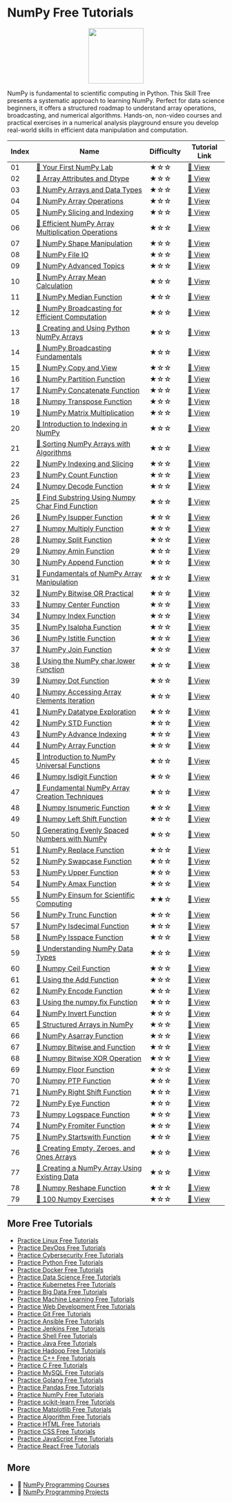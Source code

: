 # NumPy Free Tutorials

<div align="center">
<img width="128px" src="https://file.labex.io/path/gdqX0QgXsYjL.png">
</div>

NumPy is fundamental to scientific computing in Python. This Skill Tree presents a systematic approach to learning NumPy. Perfect for data science beginners, it offers a structured roadmap to understand array operations, broadcasting, and numerical algorithms. Hands-on, non-video courses and practical exercises in a numerical analysis playground ensure you develop real-world skills in efficient data manipulation and computation.

|   Index | Name                                                                                                                                       | Difficulty   | Tutorial Link                                                                                   |
|---------|--------------------------------------------------------------------------------------------------------------------------------------------|--------------|-------------------------------------------------------------------------------------------------|
|      01 | [📖 Your First NumPy Lab](https://labex.io/tutorials/numpy-your-first-numpy-lab-92735)                                                      | ★☆☆          | [🔗 View](https://labex.io/tutorials/numpy-your-first-numpy-lab-92735)                           |
|      02 | [📖 Array Attributes and Dtype](https://labex.io/tutorials/numpy-array-attributes-and-dtype-8027)                                           | ★☆☆          | [🔗 View](https://labex.io/tutorials/numpy-array-attributes-and-dtype-8027)                      |
|      03 | [📖 NumPy Arrays and Data Types](https://labex.io/tutorials/numpy-numpy-arrays-and-data-types-4996)                                         | ★☆☆          | [🔗 View](https://labex.io/tutorials/numpy-numpy-arrays-and-data-types-4996)                     |
|      04 | [📖 NumPy Array Operations](https://labex.io/tutorials/numpy-numpy-array-operations-1403)                                                   | ★☆☆          | [🔗 View](https://labex.io/tutorials/numpy-numpy-array-operations-1403)                          |
|      05 | [📖 NumPy Slicing and Indexing](https://labex.io/tutorials/numpy-numpy-slicing-and-indexing-352)                                            | ★☆☆          | [🔗 View](https://labex.io/tutorials/numpy-numpy-slicing-and-indexing-352)                       |
|      06 | [📖 Efficient NumPy Array Multiplication Operations](https://labex.io/tutorials/numpy-efficient-numpy-array-multiplication-operations-5007) | ★☆☆          | [🔗 View](https://labex.io/tutorials/numpy-efficient-numpy-array-multiplication-operations-5007) |
|      07 | [📖 NumPy Shape Manipulation](https://labex.io/tutorials/numpy-numpy-shape-manipulation-214)                                                | ★☆☆          | [🔗 View](https://labex.io/tutorials/numpy-numpy-shape-manipulation-214)                         |
|      08 | [📖 NumPy File IO](https://labex.io/tutorials/numpy-numpy-file-io-127)                                                                      | ★☆☆          | [🔗 View](https://labex.io/tutorials/numpy-numpy-file-io-127)                                    |
|      09 | [📖 NumPy Advanced Topics](https://labex.io/tutorials/numpy-numpy-advanced-topics-11)                                                       | ★☆☆          | [🔗 View](https://labex.io/tutorials/numpy-numpy-advanced-topics-11)                             |
|      10 | [📖 NumPy Array Mean Calculation](https://labex.io/tutorials/python-numpy-array-mean-calculation-86481)                                     | ★☆☆          | [🔗 View](https://labex.io/tutorials/python-numpy-array-mean-calculation-86481)                  |
|      11 | [📖 NumPy Median Function](https://labex.io/tutorials/python-numpy-median-function-86483)                                                   | ★☆☆          | [🔗 View](https://labex.io/tutorials/python-numpy-median-function-86483)                         |
|      12 | [📖 NumPy Broadcasting for Efficient Computation](https://labex.io/tutorials/numpy-numpy-broadcasting-for-efficient-computation-85702)      | ★☆☆          | [🔗 View](https://labex.io/tutorials/numpy-numpy-broadcasting-for-efficient-computation-85702)   |
|      13 | [📖 Creating and Using Python NumPy Arrays](https://labex.io/tutorials/python-creating-and-using-python-numpy-arrays-86402)                 | ★☆☆          | [🔗 View](https://labex.io/tutorials/python-creating-and-using-python-numpy-arrays-86402)        |
|      14 | [📖 NumPy Broadcasting Fundamentals](https://labex.io/tutorials/numpy-numpy-broadcasting-fundamentals-86412)                                | ★☆☆          | [🔗 View](https://labex.io/tutorials/numpy-numpy-broadcasting-fundamentals-86412)                |
|      15 | [📖 NumPy Copy and View](https://labex.io/tutorials/numpy-numpy-copy-and-view-86421)                                                        | ★☆☆          | [🔗 View](https://labex.io/tutorials/numpy-numpy-copy-and-view-86421)                            |
|      16 | [📖 NumPy Partition Function](https://labex.io/tutorials/python-numpy-partition-function-86489)                                             | ★☆☆          | [🔗 View](https://labex.io/tutorials/python-numpy-partition-function-86489)                      |
|      17 | [📖 NumPy Concatenate Function](https://labex.io/tutorials/python-numpy-concatenate-function-86420)                                         | ★☆☆          | [🔗 View](https://labex.io/tutorials/python-numpy-concatenate-function-86420)                    |
|      18 | [📖 Numpy Transpose Function](https://labex.io/tutorials/python-numpy-transpose-function-86512)                                             | ★☆☆          | [🔗 View](https://labex.io/tutorials/python-numpy-transpose-function-86512)                      |
|      19 | [📖 NumPy Matrix Multiplication](https://labex.io/tutorials/python-numpy-matrix-multiplication-86479)                                       | ★☆☆          | [🔗 View](https://labex.io/tutorials/python-numpy-matrix-multiplication-86479)                   |
|      20 | [📖 Introduction to Indexing in NumPy](https://labex.io/tutorials/numpy-introduction-to-indexing-in-numpy-85699)                            | ★☆☆          | [🔗 View](https://labex.io/tutorials/numpy-introduction-to-indexing-in-numpy-85699)              |
|      21 | [📖 Sorting NumPy Arrays with Algorithms](https://labex.io/tutorials/numpy-sorting-numpy-arrays-with-algorithms-86500)                      | ★☆☆          | [🔗 View](https://labex.io/tutorials/numpy-sorting-numpy-arrays-with-algorithms-86500)           |
|      22 | [📖 NumPy Indexing and Slicing](https://labex.io/tutorials/numpy-numpy-indexing-and-slicing-86452)                                          | ★☆☆          | [🔗 View](https://labex.io/tutorials/numpy-numpy-indexing-and-slicing-86452)                     |
|      23 | [📖 NumPy Count Function](https://labex.io/tutorials/python-numpy-count-function-86423)                                                     | ★☆☆          | [🔗 View](https://labex.io/tutorials/python-numpy-count-function-86423)                          |
|      24 | [📖 Numpy Decode Function](https://labex.io/tutorials/python-numpy-decode-function-86427)                                                   | ★☆☆          | [🔗 View](https://labex.io/tutorials/python-numpy-decode-function-86427)                         |
|      25 | [📖 Find Substring Using Numpy Char Find Function](https://labex.io/tutorials/python-find-substring-using-numpy-char-find-function-86437)   | ★☆☆          | [🔗 View](https://labex.io/tutorials/python-find-substring-using-numpy-char-find-function-86437) |
|      26 | [📖 NumPy Isupper Function](https://labex.io/tutorials/python-numpy-isupper-function-86467)                                                 | ★☆☆          | [🔗 View](https://labex.io/tutorials/python-numpy-isupper-function-86467)                        |
|      27 | [📖 Numpy Multiply Function](https://labex.io/tutorials/python-numpy-multiply-function-86485)                                               | ★☆☆          | [🔗 View](https://labex.io/tutorials/python-numpy-multiply-function-86485)                       |
|      28 | [📖 Numpy Split Function](https://labex.io/tutorials/python-numpy-split-function-86502)                                                     | ★☆☆          | [🔗 View](https://labex.io/tutorials/python-numpy-split-function-86502)                          |
|      29 | [📖 Numpy Amin Function](https://labex.io/tutorials/python-numpy-amin-function-86389)                                                       | ★☆☆          | [🔗 View](https://labex.io/tutorials/python-numpy-amin-function-86389)                           |
|      30 | [📖 NumPy Append Function](https://labex.io/tutorials/python-numpy-append-function-86391)                                                   | ★☆☆          | [🔗 View](https://labex.io/tutorials/python-numpy-append-function-86391)                         |
|      31 | [📖 Fundamentals of NumPy Array Manipulation](https://labex.io/tutorials/numpy-fundamentals-of-numpy-array-manipulation-85703)              | ★☆☆          | [🔗 View](https://labex.io/tutorials/numpy-fundamentals-of-numpy-array-manipulation-85703)       |
|      32 | [📖 NumPy Bitwise OR Practical](https://labex.io/tutorials/python-numpy-bitwise-or-practical-86408)                                         | ★☆☆          | [🔗 View](https://labex.io/tutorials/python-numpy-bitwise-or-practical-86408)                    |
|      33 | [📖 Numpy Center Function](https://labex.io/tutorials/python-numpy-center-function-86416)                                                   | ★☆☆          | [🔗 View](https://labex.io/tutorials/python-numpy-center-function-86416)                         |
|      34 | [📖 Numpy Index Function](https://labex.io/tutorials/python-numpy-index-function-86450)                                                     | ★☆☆          | [🔗 View](https://labex.io/tutorials/python-numpy-index-function-86450)                          |
|      35 | [📖 NumPy Isalpha Function](https://labex.io/tutorials/numpy-numpy-isalpha-function-86456)                                                  | ★☆☆          | [🔗 View](https://labex.io/tutorials/numpy-numpy-isalpha-function-86456)                         |
|      36 | [📖 NumPy Istitle Function](https://labex.io/tutorials/python-numpy-istitle-function-86466)                                                 | ★☆☆          | [🔗 View](https://labex.io/tutorials/python-numpy-istitle-function-86466)                        |
|      37 | [📖 NumPy Join Function](https://labex.io/tutorials/python-numpy-join-function-86470)                                                       | ★☆☆          | [🔗 View](https://labex.io/tutorials/python-numpy-join-function-86470)                           |
|      38 | [📖 Using the NumPy char.lower Function](https://labex.io/tutorials/python-using-the-numpy-char-lower-function-86477)                       | ★☆☆          | [🔗 View](https://labex.io/tutorials/python-using-the-numpy-char-lower-function-86477)           |
|      39 | [📖 Numpy Dot Function](https://labex.io/tutorials/python-numpy-dot-function-86429)                                                         | ★☆☆          | [🔗 View](https://labex.io/tutorials/python-numpy-dot-function-86429)                            |
|      40 | [📖 Numpy Accessing Array Elements Iteration](https://labex.io/tutorials/python-numpy-accessing-array-elements-iteration-86381)             | ★☆☆          | [🔗 View](https://labex.io/tutorials/python-numpy-accessing-array-elements-iteration-86381)      |
|      41 | [📖 NumPy Datatype Exploration](https://labex.io/tutorials/numpy-numpy-datatype-exploration-86425)                                          | ★☆☆          | [🔗 View](https://labex.io/tutorials/numpy-numpy-datatype-exploration-86425)                     |
|      42 | [📖 NumPy STD Function](https://labex.io/tutorials/python-numpy-std-function-86508)                                                         | ★☆☆          | [🔗 View](https://labex.io/tutorials/python-numpy-std-function-86508)                            |
|      43 | [📖 NumPy Advance Indexing](https://labex.io/tutorials/numpy-numpy-advance-indexing-86385)                                                  | ★☆☆          | [🔗 View](https://labex.io/tutorials/numpy-numpy-advance-indexing-86385)                         |
|      44 | [📖 NumPy Array Function](https://labex.io/tutorials/numpy-numpy-array-function-86400)                                                      | ★☆☆          | [🔗 View](https://labex.io/tutorials/numpy-numpy-array-function-86400)                           |
|      45 | [📖 Introduction to NumPy Universal Functions](https://labex.io/tutorials/python-introduction-to-numpy-universal-functions-85705)           | ★☆☆          | [🔗 View](https://labex.io/tutorials/python-introduction-to-numpy-universal-functions-85705)     |
|      46 | [📖 Numpy Isdigit Function](https://labex.io/tutorials/python-numpy-isdigit-function-86460)                                                 | ★☆☆          | [🔗 View](https://labex.io/tutorials/python-numpy-isdigit-function-86460)                        |
|      47 | [📖 Fundamental NumPy Array Creation Techniques](https://labex.io/tutorials/python-fundamental-numpy-array-creation-techniques-85698)       | ★☆☆          | [🔗 View](https://labex.io/tutorials/python-fundamental-numpy-array-creation-techniques-85698)   |
|      48 | [📖 Numpy Isnumeric Function](https://labex.io/tutorials/python-numpy-isnumeric-function-86462)                                             | ★☆☆          | [🔗 View](https://labex.io/tutorials/python-numpy-isnumeric-function-86462)                      |
|      49 | [📖 Numpy Left Shift Function](https://labex.io/tutorials/python-numpy-left-shift-function-86471)                                           | ★☆☆          | [🔗 View](https://labex.io/tutorials/python-numpy-left-shift-function-86471)                     |
|      50 | [📖 Generating Evenly Spaced Numbers with NumPy](https://labex.io/tutorials/python-generating-evenly-spaced-numbers-with-numpy-86473)       | ★☆☆          | [🔗 View](https://labex.io/tutorials/python-generating-evenly-spaced-numbers-with-numpy-86473)   |
|      51 | [📖 NumPy Replace Function](https://labex.io/tutorials/python-numpy-replace-function-86494)                                                 | ★☆☆          | [🔗 View](https://labex.io/tutorials/python-numpy-replace-function-86494)                        |
|      52 | [📖 NumPy Swapcase Function](https://labex.io/tutorials/python-numpy-swapcase-function-86510)                                               | ★☆☆          | [🔗 View](https://labex.io/tutorials/python-numpy-swapcase-function-86510)                       |
|      53 | [📖 NumPy Upper Function](https://labex.io/tutorials/python-numpy-upper-function-86516)                                                     | ★☆☆          | [🔗 View](https://labex.io/tutorials/python-numpy-upper-function-86516)                          |
|      54 | [📖 NumPy Amax Function](https://labex.io/tutorials/python-numpy-amax-function-86387)                                                       | ★☆☆          | [🔗 View](https://labex.io/tutorials/python-numpy-amax-function-86387)                           |
|      55 | [📖 NumPy Einsum for Scientific Computing](https://labex.io/tutorials/numpy-numpy-einsum-for-scientific-computing-4991)                     | ★★☆          | [🔗 View](https://labex.io/tutorials/numpy-numpy-einsum-for-scientific-computing-4991)           |
|      56 | [📖 NumPy Trunc Function](https://labex.io/tutorials/numpy-numpy-trunc-function-86514)                                                      | ★☆☆          | [🔗 View](https://labex.io/tutorials/numpy-numpy-trunc-function-86514)                           |
|      57 | [📖 NumPy Isdecimal Function](https://labex.io/tutorials/python-numpy-isdecimal-function-86458)                                             | ★☆☆          | [🔗 View](https://labex.io/tutorials/python-numpy-isdecimal-function-86458)                      |
|      58 | [📖 NumPy Isspace Function](https://labex.io/tutorials/numpy-numpy-isspace-function-86464)                                                  | ★☆☆          | [🔗 View](https://labex.io/tutorials/numpy-numpy-isspace-function-86464)                         |
|      59 | [📖 Understanding NumPy Data Types](https://labex.io/tutorials/python-understanding-numpy-data-types-85701)                                 | ★☆☆          | [🔗 View](https://labex.io/tutorials/python-understanding-numpy-data-types-85701)                |
|      60 | [📖 Numpy Ceil Function](https://labex.io/tutorials/python-numpy-ceil-function-86414)                                                       | ★☆☆          | [🔗 View](https://labex.io/tutorials/python-numpy-ceil-function-86414)                           |
|      61 | [📖 Using the Add Function](https://labex.io/tutorials/numpy-using-the-add-function-86383)                                                  | ★☆☆          | [🔗 View](https://labex.io/tutorials/numpy-using-the-add-function-86383)                         |
|      62 | [📖 NumPy Encode Function](https://labex.io/tutorials/python-numpy-encode-function-86433)                                                   | ★☆☆          | [🔗 View](https://labex.io/tutorials/python-numpy-encode-function-86433)                         |
|      63 | [📖 Using the numpy.fix Function](https://labex.io/tutorials/python-using-the-numpy-fix-function-86439)                                     | ★☆☆          | [🔗 View](https://labex.io/tutorials/python-using-the-numpy-fix-function-86439)                  |
|      64 | [📖 NumPy Invert Function](https://labex.io/tutorials/python-numpy-invert-function-86454)                                                   | ★☆☆          | [🔗 View](https://labex.io/tutorials/python-numpy-invert-function-86454)                         |
|      65 | [📖 Structured Arrays in NumPy](https://labex.io/tutorials/python-structured-arrays-in-numpy-85704)                                         | ★☆☆          | [🔗 View](https://labex.io/tutorials/python-structured-arrays-in-numpy-85704)                    |
|      66 | [📖 NumPy Asarray Function](https://labex.io/tutorials/python-numpy-asarray-function-86404)                                                 | ★☆☆          | [🔗 View](https://labex.io/tutorials/python-numpy-asarray-function-86404)                        |
|      67 | [📖 Numpy Bitwise and Function](https://labex.io/tutorials/python-numpy-bitwise-and-function-86406)                                         | ★☆☆          | [🔗 View](https://labex.io/tutorials/python-numpy-bitwise-and-function-86406)                    |
|      68 | [📖 Numpy Bitwise XOR Operation](https://labex.io/tutorials/python-numpy-bitwise-xor-operation-86410)                                       | ★☆☆          | [🔗 View](https://labex.io/tutorials/python-numpy-bitwise-xor-operation-86410)                   |
|      69 | [📖 Numpy Floor Function](https://labex.io/tutorials/python-numpy-floor-function-86441)                                                     | ★☆☆          | [🔗 View](https://labex.io/tutorials/python-numpy-floor-function-86441)                          |
|      70 | [📖 Numpy PTP Function](https://labex.io/tutorials/python-numpy-ptp-function-86491)                                                         | ★☆☆          | [🔗 View](https://labex.io/tutorials/python-numpy-ptp-function-86491)                            |
|      71 | [📖 NumPy Right Shift Function](https://labex.io/tutorials/python-numpy-right-shift-function-86498)                                         | ★☆☆          | [🔗 View](https://labex.io/tutorials/python-numpy-right-shift-function-86498)                    |
|      72 | [📖 NumPy Eye Function](https://labex.io/tutorials/numpy-numpy-eye-function-86435)                                                          | ★☆☆          | [🔗 View](https://labex.io/tutorials/numpy-numpy-eye-function-86435)                             |
|      73 | [📖 Numpy Logspace Function](https://labex.io/tutorials/python-numpy-logspace-function-86475)                                               | ★☆☆          | [🔗 View](https://labex.io/tutorials/python-numpy-logspace-function-86475)                       |
|      74 | [📖 NumPy Fromiter Function](https://labex.io/tutorials/python-numpy-fromiter-function-86445)                                               | ★☆☆          | [🔗 View](https://labex.io/tutorials/python-numpy-fromiter-function-86445)                       |
|      75 | [📖 NumPy Startswith Function](https://labex.io/tutorials/numpy-numpy-startswith-function-86506)                                            | ★☆☆          | [🔗 View](https://labex.io/tutorials/numpy-numpy-startswith-function-86506)                      |
|      76 | [📖 Creating Empty, Zeroes, and Ones Arrays](https://labex.io/tutorials/python-creating-empty-zeroes-and-ones-arrays-86395)                 | ★☆☆          | [🔗 View](https://labex.io/tutorials/python-creating-empty-zeroes-and-ones-arrays-86395)         |
|      77 | [📖 Creating a NumPy Array Using Existing Data](https://labex.io/tutorials/python-creating-a-numpy-array-using-existing-data-86398)         | ★☆☆          | [🔗 View](https://labex.io/tutorials/python-creating-a-numpy-array-using-existing-data-86398)    |
|      78 | [📖 Numpy Reshape Function](https://labex.io/tutorials/numpy-numpy-reshape-function-86496)                                                  | ★☆☆          | [🔗 View](https://labex.io/tutorials/numpy-numpy-reshape-function-86496)                         |
|      79 | [📖 100 Numpy Exercises](https://labex.io/tutorials/100-numpy-exercises-20746)                                                              | ★☆☆          | [🔗 View](https://labex.io/tutorials/100-numpy-exercises-20746)                                  |

## More Free Tutorials

- [Practice Linux Free Tutorials](https://github.com/labex-labs/linux-free-tutorials)
- [Practice DevOps Free Tutorials](https://github.com/labex-labs/devops-free-tutorials)
- [Practice Cybersecurity Free Tutorials](https://github.com/labex-labs/cybersecurity-free-tutorials)
- [Practice Python Free Tutorials](https://github.com/labex-labs/python-free-tutorials)
- [Practice Docker Free Tutorials](https://github.com/labex-labs/docker-free-tutorials)
- [Practice Data Science Free Tutorials](https://github.com/labex-labs/data-science-free-tutorials)
- [Practice Kubernetes Free Tutorials](https://github.com/labex-labs/kubernetes-free-tutorials)
- [Practice Big Data Free Tutorials](https://github.com/labex-labs/bigdata-free-tutorials)
- [Practice Machine Learning Free Tutorials](https://github.com/labex-labs/ml-free-tutorials)
- [Practice Web Development Free Tutorials](https://github.com/labex-labs/web-development-free-tutorials)
- [Practice Git Free Tutorials](https://github.com/labex-labs/git-free-tutorials)
- [Practice Ansible Free Tutorials](https://github.com/labex-labs/ansible-free-tutorials)
- [Practice Jenkins Free Tutorials](https://github.com/labex-labs/jenkins-free-tutorials)
- [Practice Shell Free Tutorials](https://github.com/labex-labs/shell-free-tutorials)
- [Practice Java Free Tutorials](https://github.com/labex-labs/java-free-tutorials)
- [Practice Hadoop Free Tutorials](https://github.com/labex-labs/hadoop-free-tutorials)
- [Practice C++ Free Tutorials](https://github.com/labex-labs/cpp-free-tutorials)
- [Practice C Free Tutorials](https://github.com/labex-labs/c-free-tutorials)
- [Practice MySQL Free Tutorials](https://github.com/labex-labs/mysql-free-tutorials)
- [Practice Golang Free Tutorials](https://github.com/labex-labs/go-free-tutorials)
- [Practice Pandas Free Tutorials](https://github.com/labex-labs/pandas-free-tutorials)
- [Practice NumPy Free Tutorials](https://github.com/labex-labs/numpy-free-tutorials)
- [Practice scikit-learn Free Tutorials](https://github.com/labex-labs/sklearn-free-tutorials)
- [Practice Matplotlib Free Tutorials](https://github.com/labex-labs/matplotlib-free-tutorials)
- [Practice Algorithm Free Tutorials](https://github.com/labex-labs/algorithm-free-tutorials)
- [Practice HTML Free Tutorials](https://github.com/labex-labs/html-free-tutorials)
- [Practice CSS Free Tutorials](https://github.com/labex-labs/css-free-tutorials)
- [Practice JavaScript Free Tutorials](https://github.com/labex-labs/javascript-free-tutorials)
- [Practice React Free Tutorials](https://github.com/labex-labs/react-free-tutorials)


## More

- 🔗 [NumPy Programming Courses](https://github.com/labex-labs/awesome-programming-courses)
- 🔗 [NumPy Programming Projects](https://github.com/labex-labs/awesome-programming-projects)

